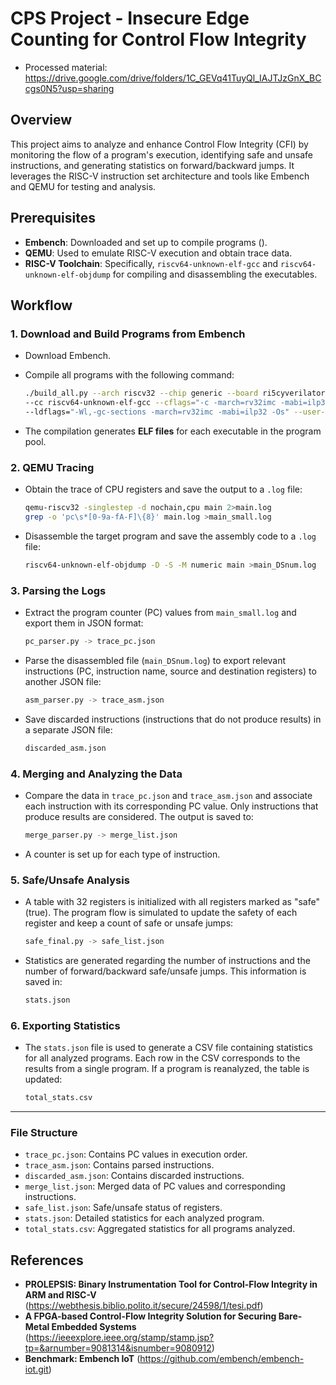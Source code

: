 # CPS Project - Insecure Edge Counting for Control Flow Integrity

- Processed material: https://drive.google.com/drive/folders/1C_GEVq41TuyQl_IAJTJzGnX_BCcgs0N5?usp=sharing

## Overview

This project aims to analyze and enhance Control Flow Integrity (CFI) by monitoring the flow of a program's execution, identifying safe and unsafe instructions, and generating statistics on forward/backward jumps. It leverages the RISC-V instruction set architecture and tools like Embench and QEMU for testing and analysis.

## Prerequisites

- **Embench**: Downloaded and set up to compile programs ().
- **QEMU**: Used to emulate RISC-V execution and obtain trace data.
- **RISC-V Toolchain**: Specifically, `riscv64-unknown-elf-gcc` and `riscv64-unknown-elf-objdump` for compiling and disassembling the executables.
  
## Workflow

### 1. Download and Build Programs from Embench

- Download Embench.
- Compile all programs with the following command:

  ```bash
  ./build_all.py --arch riscv32 --chip generic --board ri5cyverilator \
  --cc riscv64-unknown-elf-gcc --cflags="-c -march=rv32imc -mabi=ilp32 -Os -ffunction-sections -fdata-sections" \
  --ldflags="-Wl,-gc-sections -march=rv32imc -mabi=ilp32 -Os" --user-libs="-lm" --clean
  ```

- The compilation generates **ELF files** for each executable in the program pool.

### 2. QEMU Tracing

- Obtain the trace of CPU registers and save the output to a `.log` file:

  ```bash
  qemu-riscv32 -singlestep -d nochain,cpu main 2>main.log
  grep -o 'pc\s*[0-9a-fA-F]\{8}' main.log >main_small.log
  ```

- Disassemble the target program and save the assembly code to a `.log` file:

  ```bash
  riscv64-unknown-elf-objdump -D -S -M numeric main >main_DSnum.log
  ```

### 3. Parsing the Logs

- Extract the program counter (PC) values from `main_small.log` and export them in JSON format:

  ```bash
  pc_parser.py -> trace_pc.json
  ```

- Parse the disassembled file (`main_DSnum.log`) to export relevant instructions (PC, instruction name, source and destination registers) to another JSON file:

  ```bash
  asm_parser.py -> trace_asm.json
  ```

- Save discarded instructions (instructions that do not produce results) in a separate JSON file:

  ```bash
  discarded_asm.json
  ```

### 4. Merging and Analyzing the Data

- Compare the data in `trace_pc.json` and `trace_asm.json` and associate each instruction with its corresponding PC value. Only instructions that produce results are considered. The output is saved to:

  ```bash
  merge_parser.py -> merge_list.json
  ```

- A counter is set up for each type of instruction.

### 5. Safe/Unsafe Analysis

- A table with 32 registers is initialized with all registers marked as "safe" (true). The program flow is simulated to update the safety of each register and keep a count of safe or unsafe jumps:

  ```bash
  safe_final.py -> safe_list.json
  ```

- Statistics are generated regarding the number of instructions and the number of forward/backward safe/unsafe jumps. This information is saved in:

  ```bash
  stats.json
  ```

### 6. Exporting Statistics

- The `stats.json` file is used to generate a CSV file containing statistics for all analyzed programs. Each row in the CSV corresponds to the results from a single program. If a program is reanalyzed, the table is updated:

  ```bash
  total_stats.csv
  ```

---

### File Structure

- `trace_pc.json`: Contains PC values in execution order.
- `trace_asm.json`: Contains parsed instructions.
- `discarded_asm.json`: Contains discarded instructions.
- `merge_list.json`: Merged data of PC values and corresponding instructions.
- `safe_list.json`: Safe/unsafe status of registers.
- `stats.json`: Detailed statistics for each analyzed program.
- `total_stats.csv`: Aggregated statistics for all programs analyzed.

## References

- **PROLEPSIS: Binary Instrumentation Tool for Control-Flow Integrity in ARM and RISC-V** (https://webthesis.biblio.polito.it/secure/24598/1/tesi.pdf)
- **A FPGA-based Control-Flow Integrity Solution for Securing Bare-Metal Embedded Systems** (https://ieeexplore.ieee.org/stamp/stamp.jsp?tp=&arnumber=9081314&isnumber=9080912)
- **Benchmark: Embench IoT** (https://github.com/embench/embench-iot.git)
